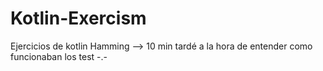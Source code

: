 # Kotlin-Exercism
Ejercicios de kotlin
Hamming --> 10 min tardé a la hora de entender como funcionaban los test -.-
